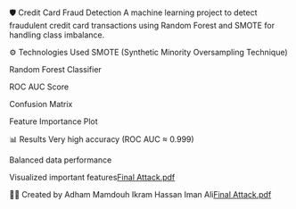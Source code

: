 🛡️ Credit Card Fraud Detection
A machine learning project to detect fraudulent credit card transactions using Random Forest and SMOTE for handling class imbalance.

⚙️ Technologies Used
SMOTE (Synthetic Minority Oversampling Technique)

Random Forest Classifier

ROC AUC Score

Confusion Matrix

Feature Importance Plot

📊 Results
Very high accuracy (ROC AUC ≈ 0.999)

Balanced data performance

Visualized important features[Final Attack.pdf](https://github.com/user-attachments/files/21673596/Final.Attack.pdf)


👩‍💻 Created by
Adham Mamdouh
Ikram Hassan
Iman Ali[Final Attack.pdf](https://github.com/user-attachments/files/21673607/Final.Attack.pdf)
